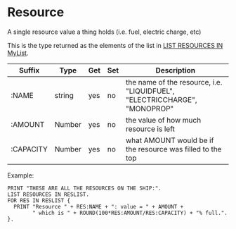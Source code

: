 Resource
========

A single resource value a thing holds (i.e. fuel, electric charge, etc)


This is the type returned as the elements of the list in [LIST RESOURCES IN MyList](../../command/list/index.html#vessel-lists).

Suffix      | Type      | Get | Set | Description
------------|-----------|-----|-----|--------------------------------------
:NAME       | string    | yes | no  | the name of the resource, i.e. "LIQUIDFUEL", "ELECTRICCHARGE", "MONOPROP"
:AMOUNT     | Number    | yes | no  | the value of how much resource is left
:CAPACITY   | Number    | yes | no  | what AMOUNT would be if the resource was filled to the top


Example:

    PRINT "THESE ARE ALL THE RESOURCES ON THE SHIP:".
    LIST RESOURCES IN RESLIST.
    FOR RES IN RESLIST {
      PRINT "Resource " + RES:NAME + ": value = " + AMOUNT +
            " which is " + ROUND(100*RES:AMOUNT/RES:CAPACITY) + "% full.".
    }.
